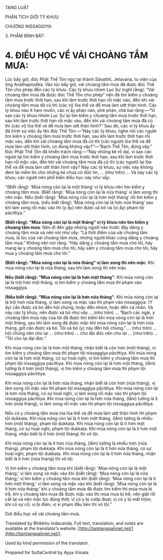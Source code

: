  

TẠNG LUẬT

PHÂN TÍCH GIỚI TỲ KHƯU

CHƯƠNG NISSAGGIYA:

3\. PHẨM BÌNH BÁT:

# 4\. ĐIỀU HỌC VỀ VẢI CHOÀNG TẮM MƯA:

Lúc bấy giờ, đức Phật Thế Tôn ngự tại thành Sāvatthī, Jetavana, tu viện của ông Anāthapiṇḍika. Vào lúc bấy giờ, vải choàng tắm mưa đã được đức Thế Tôn cho phép đến các tỳ khưu. Các tỳ khưu nhóm Lục Sư (nghĩ rằng): “Vải choàng tắm mưa đã được đức Thế Tôn cho phép” nên đã tìm kiếm y choàng tắm mưa trước thời hạn, sau khi làm trước thời hạn rồi mặc vào, đến khi vải choàng tắm mưa đã cũ thì (các vị) lõa thể và để mưa làm ướt thân hình. Các tỳ khưu nào ít ham muốn, các vị ấy phàn nàn, phê phán, chê bai rằng:—“Vì sao các tỳ khưu nhóm Lục Sư lại tìm kiếm y choàng tắm mưa trước thời hạn, sau khi làm trước thời hạn rồi mặc vào, đến khi vải choàng tắm mưa đã cũ thì (các vị) lõa thể và để mưa làm ướt thân hình?” Sau đó, các vị tỳ khưu ấy đã trình sự việc ấy lên đức Thế Tôn.—“Này các tỳ khưu, nghe nói các ngươi tìm kiếm y choàng tắm mưa trước thời hạn, sau khi làm trước thời hạn rồi mặc vào, đến khi vải choàng tắm mưa đã cũ thì (các ngươi) lõa thể và để mưa làm ướt thân hình, có đúng không vậy?”—“Bạch Thế Tôn, đúng vậy.” Đức Phật Thế Tôn đã khiển trách rằng:—“Này những kẻ rồ dại, vì sao các ngươi lại tìm kiếm y choàng tắm mưa trước thời hạn, sau khi làm trước thời hạn rồi mặc vào, đến khi vải choàng tắm mưa đã cũ thì (các ngươi) lại lõa thể và để mưa làm ướt thân hình vậy? Này các tỳ khưu, sự việc này không đem lại niềm tin cho những kẻ chưa có đức tin, … (như trên) … Và này các tỳ khưu, các ngươi nên phổ biến điều học này như vầy:

“(Biết rằng): ‘Mùa nóng còn lại là một tháng’ vị tỳ khưu nên tìm kiếm y choàng tắm mưa. (Biết rằng): ‘Mùa nóng còn lại là nửa tháng’ vị làm xong thì nên mặc. Nếu (biết rằng): ‘Mùa nóng còn lại là hơn một tháng’ rồi tìm kiếm y choàng tắm mưa, (nếu biết rằng): ‘Mùa nóng còn lại là hơn nửa tháng’ sau khi làm xong rồi mặc vào thì (y ấy) nên được xả bỏ và (vị ấy) phạm tội pācittiya.”

**(Biết rằng): “Mùa nóng còn lại là một tháng” vị tỳ khưu nên tìm kiếm y choàng tắm mưa**: Nên đi đến gặp những người nào trước đây dâng y choàng tắm mưa và nên nói như vầy: “Là thời điểm của vải choàng tắm mưa, là lúc của vải choàng tắm mưa, những người khác cũng dâng y choàng tắm mưa.” Không nên nói rằng: “Hãy dâng y choàng tắm mưa cho tôi, hãy mang lại y choàng tắm mưa cho tôi, hãy sắm y choàng tắm mưa cho tôi, hãy mua y choàng tắm mưa cho tôi.”

**(Biết rằng): “Mùa nóng còn lại là nửa tháng” vị làm xong thì nên mặc**: Khi mùa nóng còn lại là nửa tháng, sau khi làm xong thì nên mặc.

**Nếu (biết rằng): “Mùa nóng còn lại là hơn một tháng”**: Khi mùa nóng còn lại là trội hơn một tháng, vị tìm kiếm y choàng tắm mưa thì phạm vào nissaggiya.

**(Nếu biết rằng): “Mùa nóng còn lại là hơn nửa tháng”**: Khi mùa nóng còn lại là trội hơn nửa tháng, vị làm xong và mặc vào thì phạm vào nissaggiya. (Y ấy) cần được xả bỏ đến hội chúng, hoặc đến nhóm, hoặc đến cá nhân. Và này các tỳ khưu, nên được xả bỏ như vầy … (như trên) … “Bạch các ngài, y choàng tắm mưa này của tôi đã được tìm kiếm khi mùa nóng còn lại là hơn một tháng, sau khi làm xong đã được mặc khi mùa nóng còn lại là hơn nửa tháng, giờ cần được xả bỏ. Tôi xả bỏ (y) này đến hội chúng.” … (như trên) … hội chúng nên cho lại … (như trên) … chư đại đức nên cho lại … (như trên) … “Tôi cho lại đại đức.”

Khi mùa nóng còn lại là hơn một tháng, nhận biết là còn hơn (một tháng), vị tìm kiếm y choàng tắm mưa thì phạm tội nissaggiya pācittiya. Khi mùa nóng còn lại là hơn một tháng, có sự hoài nghi, vị tìm kiếm y choàng tắm mưa thì phạm tội nissaggiya pācittiya. Khi mùa nóng còn lại là hơn một tháng, (lầm) tưởng là ít hơn (một tháng), vị tìm kiếm y choàng tắm mưa thì phạm tội nissaggiya pācittiya.

Khi mùa nóng còn lại là hơn nửa tháng, nhận biết là còn hơn (nửa tháng), vị làm xong rồi mặc vào thì phạm tội nissaggiya pācittiya. Khi mùa nóng còn lại là hơn nửa tháng, có sự hoài nghi, vị làm xong rồi mặc vào thì phạm tội nissaggiya pācittiya. Khi mùa nóng còn lại là hơn nửa tháng, (lầm) tưởng là ít hơn (nửa tháng), vị làm xong rồi mặc vào thì phạm tội nissaggiya pācittiya.

Nếu có y choàng tắm mưa mà lõa thể và để mưa làm ướt thân hình thì phạm tội dukkaṭa. Khi mùa nóng còn lại là ít hơn một tháng, (lầm) tưởng là nhiều hơn (một tháng), phạm tội dukkaṭa. Khi mùa nóng còn lại là ít hơn một tháng, có sự hoài nghi, phạm tội dukkaṭa. Khi mùa nóng còn lại là ít hơn một tháng, nhận biết là ít hơn (một tháng) thì vô tội.

Khi mùa nóng còn lại là ít hơn nửa tháng, (lầm) tưởng là nhiều hơn (nửa tháng), phạm tội dukkaṭa. Khi mùa nóng còn lại là ít hơn nửa tháng, có sự hoài nghi, phạm tội dukkaṭa. Khi mùa nóng còn lại là ít hơn nửa tháng, nhận biết là ít hơn (nửa tháng) thì vô tội.

Vị tìm kiếm y choàng tắm mưa khi (biết rằng): ‘Mùa nóng còn lại là một tháng;’ vị làm xong và mặc vào khi (biết rằng): ‘Mùa nóng còn lại là nửa tháng;’ vị tìm kiếm y choàng tắm mưa khi (biết rằng): ‘Mùa nóng còn lại là ít hơn một tháng;’ vị làm xong và mặc vào khi (biết rằng): ‘Mùa nóng còn lại là ít hơn nửa tháng;’ khi y choàng tắm mưa đã được tìm kiếm thì mùa mưa bị trễ, khi y choàng tắm mưa đã được mặc vào thì mùa mưa bị trễ, nên giặt rồi cất lại và nên mặc lúc đúng thời; vị có y bị cướp đoạt; vị có y bị mất trộm; khi có sự cố; vị bị điên; vị vi phạm đầu tiên thì vô tội.”

Dứt điều học về vải choảng tắm mưa.

Translated by Bhikkhu Indacanda. Full text, translation, and notes are available at the translator’s website: [http://tamtangpaliviet.net/](http://tamtangpaliviet.net/).

Used by kind permission of the translator.

Prepared for SuttaCentral by Ayya Vimala.